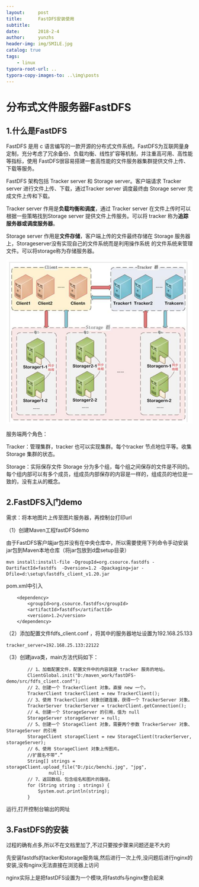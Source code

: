 ```yaml
---
layout:     post
title:      FastDFS安装使用
subtitle:   
date:       2018-2-4
author:     yunzhs
header-img: img/SMILE.jpg
catalog: true
tags:
    - linux
typora-root-url: ..
typora-copy-images-to: ..\img\posts
---
```


# 分布式文件服务器FastDFS

## 1.什么是FastDFS

FastDFS 是用 c 语言编写的一款开源的分布式文件系统。FastDFS为互联网量身定制，充分考虑了冗余备份、负载均衡、线性扩容等机制，并注重高可用、高性能等指标，使用 FastDFS很容易搭建一套高性能的文件服务器集群提供文件上传、下载等服务。

FastDFS 架构包括 Tracker server 和 Storage server。客户端请求 Tracker server 进行文件上传、下载，通过Tracker server 调度最终由 Storage server 完成文件上传和下载。

Tracker server 作用是**负载均衡和调度**，通过 Tracker server 在文件上传时可以根据一些策略找到Storage server 提供文件上传服务。可以将 tracker 称为**追踪服务器或调度服务器**。

Storage server 作用是**文件存储**，客户端上传的文件最终存储在 Storage 服务器上，Storageserver没有实现自己的文件系统而是利用操作系统 的文件系统来管理文件。可以将storage称为存储服务器。

![1519482135716](/img/posts/1519482135716.png)

服务端两个角色：

Tracker：管理集群，tracker 也可以实现集群。每个tracker 节点地位平等。收集 Storage 集群的状态。

Storage：实际保存文件   Storage 分为多个组，每个组之间保存的文件是不同的。每个组内部可以有多个成员，组成员内部保存的内容是一样的，组成员的地位是一致的，没有主从的概念。

## 2.FastDFS入门demo

需求：将本地图片上传至图片服务器，再控制台打印url

（1）创建Maven工程fastDFSdemo

由于FastDFS客户端jar包并没有在中央仓库中，所以需要使用下列命令手动安装jar包到Maven本地仓库（将jar包放到d盘setup目录）

```
mvn install:install-file -DgroupId=org.csource.fastdfs -DartifactId=fastdfs  -Dversion=1.2 -Dpackaging=jar -Dfile=d:\setup\fastdfs_client_v1.20.jar
```

pom.xml中引入

```
  	<dependency>
	    <groupId>org.csource.fastdfs</groupId>
	    <artifactId>fastdfs</artifactId>
	    <version>1.2</version>
	</dependency>

```

（2）添加配置文件fdfs_client.conf ，将其中的服务器地址设置为192.168.25.133

```
tracker_server=192.168.25.133:22122
```

（3）创建java类，main方法代码如下：

```
        // 1、加载配置文件，配置文件中的内容就是 tracker 服务的地址。
		ClientGlobal.init("D:/maven_work/fastDFS-demo/src/fdfs_client.conf");
		// 2、创建一个 TrackerClient 对象。直接 new 一个。
		TrackerClient trackerClient = new TrackerClient();
		// 3、使用 TrackerClient 对象创建连接，获得一个 TrackerServer 对象。
		TrackerServer trackerServer = trackerClient.getConnection();
		// 4、创建一个 StorageServer 的引用，值为 null
		StorageServer storageServer = null;
		// 5、创建一个 StorageClient 对象，需要两个参数 TrackerServer 对象、StorageServer 的引用
		StorageClient storageClient = new StorageClient(trackerServer, storageServer);
		// 6、使用 StorageClient 对象上传图片。
		//扩展名不带“.”
		String[] strings = storageClient.upload_file("D:/pic/benchi.jpg", "jpg",
				null);
		// 7、返回数组。包含组名和图片的路径。
		for (String string : strings) {
			System.out.println(string);
		}

```

运行,打开控制台输出的网址

## 3.FastDFS的安装

过程的确有点多,所以不在文档里加了,不过只要按步骤来问题还是不大的

先安装fastdfs的tacker和storage服务端,然后进行一次上传,没问题后进行nginx的安装,没有nginx无法直接在浏览器上访问

nginx实际上是把fastDFS设置为一个模块,将fastdfs与nginx整合起来